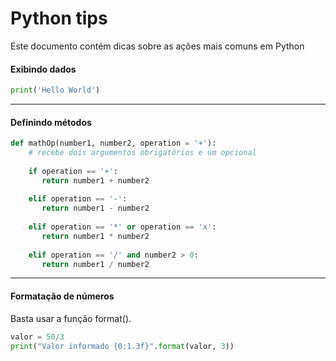 # Python tips
Este documento contém dicas sobre as ações mais comuns em Python

#### Exibindo dados
```python
print('Hello World')
```
---
#### Definindo métodos
```python
def mathOp(number1, number2, operation = '+'):
    # recebe dois argumentos obrigatórios e um opcional
    
    if operation == '+':
       return number1 + number2
       
    elif operation == '-':
       return number1 - number2
       
    elif operation == '*' or operation == 'x':
       return number1 * number2
       
    elif operation == '/' and number2 > 0:
       return number1 / number2
```

---
#### Formatação de números
Basta usar a função format().
```Python
valor = 50/3
print("Valor informado {0:1.3f}".format(valor, 3))
```
